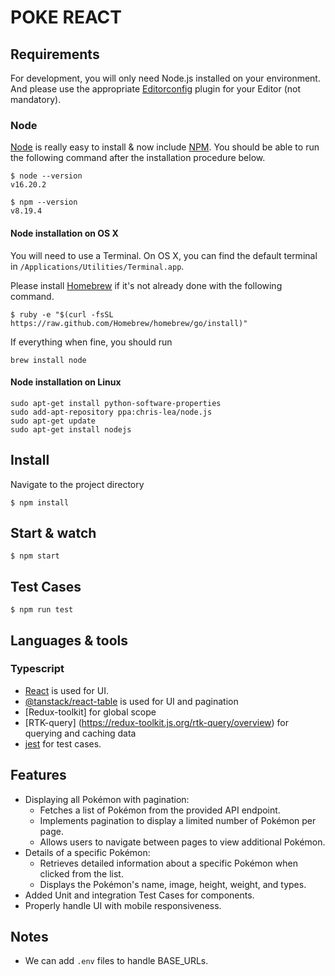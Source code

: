 
# POKE REACT

## Requirements

For development, you will only need Node.js installed on your environment.
And please use the appropriate [Editorconfig](http://editorconfig.org/) plugin for your Editor (not mandatory).

### Node

[Node](http://nodejs.org/) is really easy to install & now include [NPM](https://npmjs.org/).
You should be able to run the following command after the installation procedure
below.

    $ node --version
    v16.20.2

    $ npm --version
    v8.19.4

#### Node installation on OS X

You will need to use a Terminal. On OS X, you can find the default terminal in
`/Applications/Utilities/Terminal.app`.

Please install [Homebrew](http://brew.sh/) if it's not already done with the following command.

    $ ruby -e "$(curl -fsSL https://raw.github.com/Homebrew/homebrew/go/install)"

If everything when fine, you should run

    brew install node

#### Node installation on Linux

    sudo apt-get install python-software-properties
    sudo add-apt-repository ppa:chris-lea/node.js
    sudo apt-get update
    sudo apt-get install nodejs


## Install
Navigate to the project directory

    $ npm install


## Start & watch

    $ npm start

## Test Cases

    $ npm run test


## Languages & tools

### Typescript

- [React](http://facebook.github.io/react) is used for UI.
- [@tanstack/react-table](https://tanstack.com/table/latest) is used for UI and pagination
- [Redux-toolkit] for global scope
- [RTK-query] (https://redux-toolkit.js.org/rtk-query/overview) for querying and caching data
- [jest](https://jestjs.io/) for test cases.

## Features
- Displaying all Pokémon with pagination:
    - Fetches a list of Pokémon from the provided API endpoint.
    - Implements pagination to display a limited number of Pokémon per page.
    - Allows users to navigate between pages to view additional Pokémon.
- Details of a specific Pokémon:
    - Retrieves detailed information about a specific Pokémon when clicked from the list.
    - Displays the Pokémon's name, image, height, weight, and types.
- Added Unit and integration Test Cases for components.
- Properly handle UI with mobile responsiveness.

## Notes
- We can add `.env` files to handle BASE_URLs.
